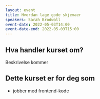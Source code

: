 ```yaml
---
layout: event
title: Hvordan lage gode skjemaer
speakers: Sarah Brodwall
event-date: 2022-05-03T14:00
event-date-end: 2022-05-03T15:00
---
```

## Hva handler kurset om?
Beskrivelse kommer

## Dette kurset er for deg som
- jobber med frontend-kode
